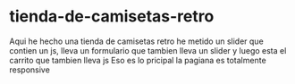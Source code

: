 # tienda-de-camisetas-retro
Aqui he hecho una tienda de camisetas retro he metido un slider que contien un js, lleva un formulario que tambien lleva un slider y luego esta el carrito que tambien lleva js
Eso es lo pricipal la pagiana es totalmente responsive 
